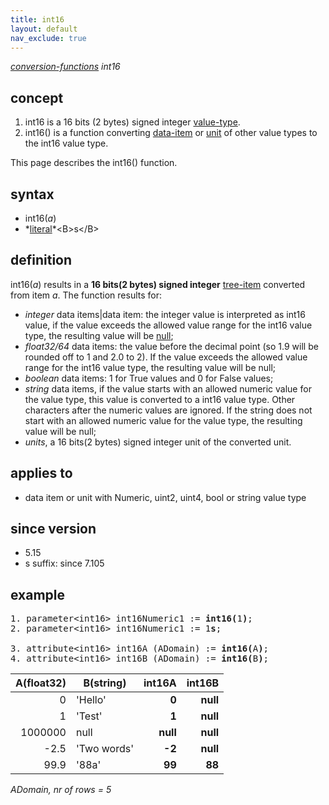 ```yaml
---
title: int16
layout: default
nav_exclude: true
---
```

*[conversion-functions](conversion-functions) int16*

## concept

1. int16 is a 16 bits (2 bytes) signed integer [value-type](value-type).
2. int16() is a function converting [data-item](data-item) or [unit](unit) of other value types to the int16 value type.

This page describes the int16() function.

## syntax

- int16(*a*)
- *[literal](https://en.wikipedia.org/wiki/Literal_(computer_programming))*<B>s</B>

## definition

int16(*a*) results in a **16 bits(2 bytes) signed integer** [tree-item](tree-item) converted from item *a*. The function results for:

- *integer* data items|data item: the integer value is interpreted as int16 value, if the value exceeds the allowed value range for the int16 value type, the resulting value will be [null](null);
- *float32/64* data items: the value before the decimal point (so 1.9 will be rounded off to 1 and 2.0 to 2). If the value exceeds the allowed value range for the int16 value type, the resulting value will be null;
- *boolean* data items: 1 for True values and 0 for False values;
- *string* data items, if the value starts with an allowed numeric value for the value type, this value is converted to a int16 value type. Other characters after the numeric values are ignored. If the string does not start with an allowed numeric value for the value type, the resulting value will be null;
- *units*, a 16 bits(2 bytes) signed integer unit of the converted unit.

## applies to

- data item or unit with Numeric, uint2, uint4, bool or string value type

## since version

- 5.15
- s suffix: since 7.105

## example

<pre>
1. parameter&lt;int16&gt; int16Numeric1 := <B>int16(</B>1<B>)</B>;
2. parameter&lt;int16&gt; int16Numeric1 := 1<B>s</B>;

3. attribute&lt;int16&gt; int16A (ADomain) := <B>int16(</B>A<B>)</B>;
4. attribute&lt;int16&gt; int16B (ADomain) := <B>int16(</B>B<B>)</B>;
</pre>

| A(float32) | B(string)   |**int16A**| **int16B** |
|-----------:|-------------|---------:|-----------:|
| 0          | 'Hello'     | **0**    | **null**   |
| 1          | 'Test'      | **1**    | **null**   |
| 1000000    | null        | **null** | **null**   |
| -2.5       | 'Two words' | **-2**   | **null**   |
| 99.9       | '88a'       | **99**   | **88**     |

*ADomain, nr of rows = 5*